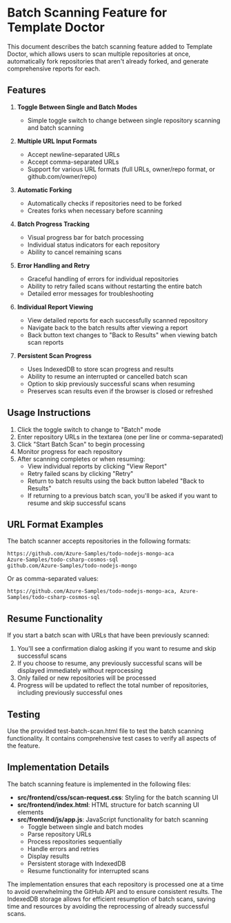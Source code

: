# Batch Scanning Feature for Template Doctor

This document describes the batch scanning feature added to Template Doctor, which allows users to scan multiple repositories at once, automatically fork repositories that aren't already forked, and generate comprehensive reports for each.

## Features

1. **Toggle Between Single and Batch Modes**
    - Simple toggle switch to change between single repository scanning and batch scanning

2. **Multiple URL Input Formats**
    - Accept newline-separated URLs
    - Accept comma-separated URLs
    - Support for various URL formats (full URLs, owner/repo format, or github.com/owner/repo)

3. **Automatic Forking**
    - Automatically checks if repositories need to be forked
    - Creates forks when necessary before scanning

4. **Batch Progress Tracking**
    - Visual progress bar for batch processing
    - Individual status indicators for each repository
    - Ability to cancel remaining scans

5. **Error Handling and Retry**
    - Graceful handling of errors for individual repositories
    - Ability to retry failed scans without restarting the entire batch
    - Detailed error messages for troubleshooting

6. **Individual Report Viewing**
    - View detailed reports for each successfully scanned repository
    - Navigate back to the batch results after viewing a report
    - Back button text changes to "Back to Results" when viewing batch scan reports

7. **Persistent Scan Progress**
    - Uses IndexedDB to store scan progress and results
    - Ability to resume an interrupted or cancelled batch scan
    - Option to skip previously successful scans when resuming
    - Preserves scan results even if the browser is closed or refreshed

## Usage Instructions

1. Click the toggle switch to change to "Batch" mode
2. Enter repository URLs in the textarea (one per line or comma-separated)
3. Click "Start Batch Scan" to begin processing
4. Monitor progress for each repository
5. After scanning completes or when resuming:
    - View individual reports by clicking "View Report"
    - Retry failed scans by clicking "Retry"
    - Return to batch results using the back button labeled "Back to Results"
    - If returning to a previous batch scan, you'll be asked if you want to resume and skip successful scans

## URL Format Examples

The batch scanner accepts repositories in the following formats:

```
https://github.com/Azure-Samples/todo-nodejs-mongo-aca
Azure-Samples/todo-csharp-cosmos-sql
github.com/Azure-Samples/todo-nodejs-mongo
```

Or as comma-separated values:

```
https://github.com/Azure-Samples/todo-nodejs-mongo-aca, Azure-Samples/todo-csharp-cosmos-sql
```

## Resume Functionality

If you start a batch scan with URLs that have been previously scanned:

1. You'll see a confirmation dialog asking if you want to resume and skip successful scans
2. If you choose to resume, any previously successful scans will be displayed immediately without reprocessing
3. Only failed or new repositories will be processed
4. Progress will be updated to reflect the total number of repositories, including previously successful ones

## Testing

Use the provided test-batch-scan.html file to test the batch scanning functionality. It contains comprehensive test cases to verify all aspects of the feature.

## Implementation Details

The batch scanning feature is implemented in the following files:

- **src/frontend/css/scan-request.css**: Styling for the batch scanning UI
- **src/frontend/index.html**: HTML structure for batch scanning UI elements
- **src/frontend/js/app.js**: JavaScript functionality for batch scanning
    - Toggle between single and batch modes
    - Parse repository URLs
    - Process repositories sequentially
    - Handle errors and retries
    - Display results
    - Persistent storage with IndexedDB
    - Resume functionality for interrupted scans

The implementation ensures that each repository is processed one at a time to avoid overwhelming the GitHub API and to ensure consistent results. The IndexedDB storage allows for efficient resumption of batch scans, saving time and resources by avoiding the reprocessing of already successful scans.
